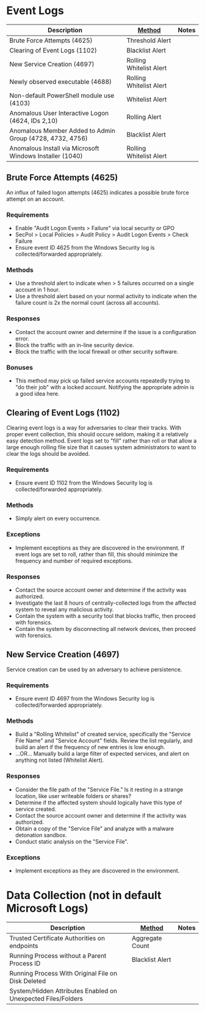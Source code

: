 # Event Logs

| Description                                              | [Method](/Detection-Methods.md) | Notes |
| -------------------------------------------------------- | ------------------------------------------------------- | ----- |
| Brute Force Attempts (4625)                              | Threshold Alert                                         |       |
| Clearing of Event Logs (1102)                            | Blacklist Alert                                         |       |
| New Service Creation (4697)                              | Rolling Whitelist Alert                                 |       |
| Newly observed executable (4688)                         | Rolling Whitelist Alert                                 |       |
| Non-default PowerShell module use (4103)                 | Whitelist Alert                                         |       |
| Anomalous User Interactive Logon (4624, IDs 2,10)        | Rolling Alert                                           |       |
| Anomalous Member Added to Admin Group (4728, 4732, 4756) | Blacklist Alert                                         |       |
| Anomalous Install via Microsoft Windows Installer (1040) | Rolling Whitelist Alert                                 |       |


## Brute Force Attempts (4625)
An influx of failed logon attempts (4625) indicates a possible brute force attempt on an account.

### Requirements
- Enable "Audit Logon Events > Failure" via local security or GPO
- SecPol > Local Policies > Audit Policy > Audit Logon Events > Check Failure
- Ensure event ID 4625 from the Windows Security log is collected/forwarded appropriately.

### Methods
- Use a threshold alert to indicate when > 5 failures occurred on a single account in 1 hour.
- Use a threshold alert based on your normal activity to indicate when the failure count is 2x the normal count (across all accounts).

### Responses
- Contact the account owner and determine if the issue is a configuration error.
- Block the traffic with an in-line security device.
- Block the traffic with the local firewall or other security software.

### Bonuses
- This method may pick up failed service accounts repeatedly trying to "do their job" with a locked account. Notifying the appropriate admin is a good idea here.


## Clearing of Event Logs (1102)
Clearing event logs is a way for adversaries to clear their tracks. With proper event collection, this should occure seldom, making it a relatively easy detection method. Event logs set to "fill" rather than roll or that allow a large enough rolling file size that it causes system administrators to want to clear the logs should be avoided.

### Requirements
- Ensure event ID 1102 from the Windows Security log is collected/forwarded appropriately.

### Methods
- Simply alert on every occurrence.

### Exceptions
- Implement exceptions as they are discovered in the environment. If event logs are set to roll, rather than fill, this should minimize the frequency and number of required exceptions.

### Responses
- Contact the source account owner and determine if the activity was authorized.
- Investigate the last 8 hours of centrally-collected logs from the affected system to reveal any malicious activity.
- Contain the system with a security tool that blocks traffic, then proceed with forensics.
- Contain the system by disconnecting all network devices, then proceed with forensics.


## New Service Creation (4697)
Service creation can be used by an adversary to achieve persistence.

### Requirements
- Ensure event ID 4697 from the Windows Security log is collected/forwarded appropriately.

### Methods
- Build a "Rolling Whitelist" of created service, specifically the "Service File Name" and "Service Account" fields. Review the list regularly, and build an alert if the frequency of new entries is low enough.
- ...OR... Manually build a large filter of expected services, and alert on anything not listed (Whitelist Alert).

### Responses
- Consider the file path of the "Service File." Is it resting in a strange location, like user writeable folders or shares?
- Determine if the affected system should logically have this type of service created.
- Contact the source account owner and determine if the activity was authorized.
- Obtain a copy of the "Service File" and analyze with a malware detonation sandbox.
- Conduct static analysis on the "Service File".

### Exceptions
- Implement exceptions as they are discovered in the environment.

# Data Collection (not in default Microsoft Logs)

| Description                                                  | [Method](/Detection-Methods.md) | Notes |
| ------------------------------------------------------------ | ------------------------------------------------------- | ----- |
| Trusted Certificate Authorities on endpoints                 | Aggregate Count                                         |       |
| Running Process without a Parent Process ID                  | Blacklist Alert                                         |       |
| Running Process With Original File on Disk Deleted           |                                                         |       |
| System/Hidden Attributes Enabled on Unexpected Files/Folders |                                                         |       |


